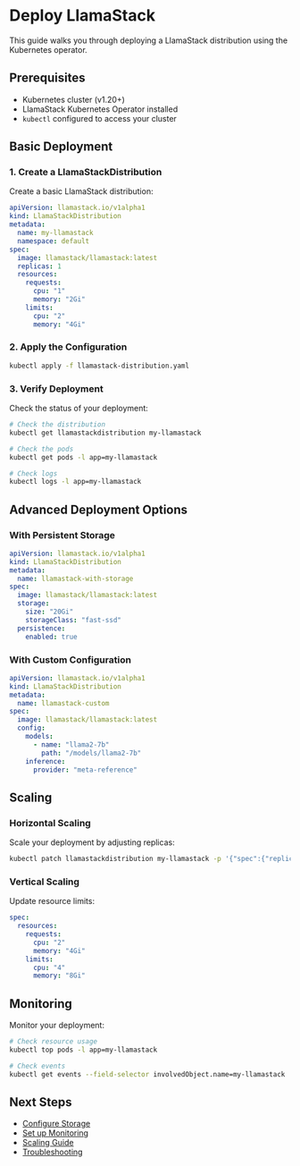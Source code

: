 # Deploy LlamaStack

This guide walks you through deploying a LlamaStack distribution using the Kubernetes operator.

## Prerequisites

- Kubernetes cluster (v1.20+)
- LlamaStack Kubernetes Operator installed
- `kubectl` configured to access your cluster

## Basic Deployment

### 1. Create a LlamaStackDistribution

Create a basic LlamaStack distribution:

```yaml
apiVersion: llamastack.io/v1alpha1
kind: LlamaStackDistribution
metadata:
  name: my-llamastack
  namespace: default
spec:
  image: llamastack/llamastack:latest
  replicas: 1
  resources:
    requests:
      cpu: "1"
      memory: "2Gi"
    limits:
      cpu: "2"
      memory: "4Gi"
```

### 2. Apply the Configuration

```bash
kubectl apply -f llamastack-distribution.yaml
```

### 3. Verify Deployment

Check the status of your deployment:

```bash
# Check the distribution
kubectl get llamastackdistribution my-llamastack

# Check the pods
kubectl get pods -l app=my-llamastack

# Check logs
kubectl logs -l app=my-llamastack
```

## Advanced Deployment Options

### With Persistent Storage

```yaml
apiVersion: llamastack.io/v1alpha1
kind: LlamaStackDistribution
metadata:
  name: llamastack-with-storage
spec:
  image: llamastack/llamastack:latest
  storage:
    size: "20Gi"
    storageClass: "fast-ssd"
  persistence:
    enabled: true
```

### With Custom Configuration

```yaml
apiVersion: llamastack.io/v1alpha1
kind: LlamaStackDistribution
metadata:
  name: llamastack-custom
spec:
  image: llamastack/llamastack:latest
  config:
    models:
      - name: "llama2-7b"
        path: "/models/llama2-7b"
    inference:
      provider: "meta-reference"
```

## Scaling

### Horizontal Scaling

Scale your deployment by adjusting replicas:

```bash
kubectl patch llamastackdistribution my-llamastack -p '{"spec":{"replicas":3}}'
```

### Vertical Scaling

Update resource limits:

```yaml
spec:
  resources:
    requests:
      cpu: "2"
      memory: "4Gi"
    limits:
      cpu: "4"
      memory: "8Gi"
```

## Monitoring

Monitor your deployment:

```bash
# Check resource usage
kubectl top pods -l app=my-llamastack

# Check events
kubectl get events --field-selector involvedObject.name=my-llamastack
```

## Next Steps

- [Configure Storage](configure-storage.md)
- [Set up Monitoring](monitoring.md)
- [Scaling Guide](scaling.md)
- [Troubleshooting](troubleshooting.md)

